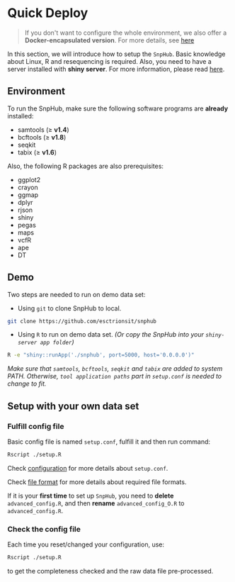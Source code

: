 # Quick Deploy

> If you don't want to configure the whole environment, we also offer a **Docker-encapsulated version**. For more details, see [here](https://esctrionsit.github.io/snphub_tutorial/content/Docker/overview.html)

In this section, we will introduce how to setup the `SnpHub`. Basic knowledge about Linux, R and resequencing is required. Also, you need to have a server installed with **shiny server**. For more information, please read [here](https://www.rstudio.com/products/shiny/download-server/).

## Environment

To run the SnpHub, make sure the following software programs are **already** installed:
- samtools (≥ **v1.4**)
- bcftools (≥ **v1.8**)
- seqkit
- tabix (≥ **v1.6**)

Also, the following R packages are also prerequisites:
- ggplot2
- crayon
- ggmap
- dplyr
- rjson
- shiny
- pegas
- maps
- vcfR
- ape
- DT

## Demo

Two steps are needed to run on demo data set:

- Using `git` to clone SnpHub to local.
```sh
git clone https://github.com/esctrionsit/snphub
```

- Using `R` to run on demo data set. *(Or copy the SnpHub into your `shiny-server app folder`)*
```sh
R -e "shiny::runApp('./snphub', port=5000, host='0.0.0.0')"
```

*Make sure that `samtools`, `bcftools`, `seqkit` and `tabix` are added to system PATH. Otherwise, `tool application paths` part in `setup.conf` is needed to change to fit.*

## Setup with your own data set

### Fulfill config file

Basic config file is named `setup.conf`, fulfill it and then run command:

``` sh
Rscript ./setup.R
```

Check [configuration](/content/Setup/configuration.html) for more details about `setup.conf`.

Check [file format](/content/Setup/file-formats.html) for more details about required file formats.

If it is your **first time** to set up `SnpHub`, you need to **delete** `advanced_config.R`, and then **rename** `advanced_config_O.R` to `advanced_config.R`.

### Check the config file

Each time you reset/changed your configuration, use:
``` sh
Rscript ./setup.R
```
to get the completeness checked and the raw data file pre-processed.